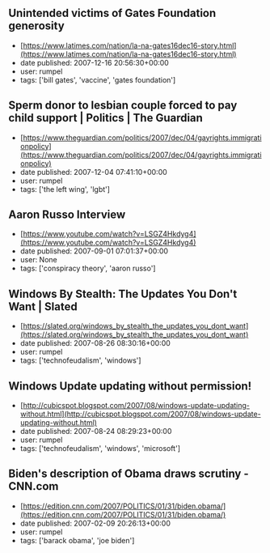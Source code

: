 ## Unintended victims of Gates Foundation generosity
 - [https://www.latimes.com/nation/la-na-gates16dec16-story.html](https://www.latimes.com/nation/la-na-gates16dec16-story.html)
 - date published: 2007-12-16 20:56:30+00:00
 - user: rumpel
 - tags: ['bill gates', 'vaccine', 'gates foundation']

## Sperm donor to lesbian couple forced to pay child support | Politics | The Guardian
 - [https://www.theguardian.com/politics/2007/dec/04/gayrights.immigrationpolicy](https://www.theguardian.com/politics/2007/dec/04/gayrights.immigrationpolicy)
 - date published: 2007-12-04 07:41:10+00:00
 - user: rumpel
 - tags: ['the left wing', 'lgbt']

## Aaron Russo Interview
 - [https://www.youtube.com/watch?v=LSGZ4Hkdyg4](https://www.youtube.com/watch?v=LSGZ4Hkdyg4)
 - date published: 2007-09-01 07:01:37+00:00
 - user: None
 - tags: ['conspiracy theory', 'aaron russo']

## Windows By Stealth: The Updates You Don't Want | Slated
 - [https://slated.org/windows_by_stealth_the_updates_you_dont_want](https://slated.org/windows_by_stealth_the_updates_you_dont_want)
 - date published: 2007-08-26 08:30:16+00:00
 - user: rumpel
 - tags: ['technofeudalism', 'windows']

## Windows Update updating without permission!
 - [http://cubicspot.blogspot.com/2007/08/windows-update-updating-without.html](http://cubicspot.blogspot.com/2007/08/windows-update-updating-without.html)
 - date published: 2007-08-24 08:29:23+00:00
 - user: rumpel
 - tags: ['technofeudalism', 'windows', 'microsoft']

## Biden's description of Obama draws scrutiny - CNN.com
 - [https://edition.cnn.com/2007/POLITICS/01/31/biden.obama/](https://edition.cnn.com/2007/POLITICS/01/31/biden.obama/)
 - date published: 2007-02-09 20:26:13+00:00
 - user: rumpel
 - tags: ['barack obama', 'joe biden']


